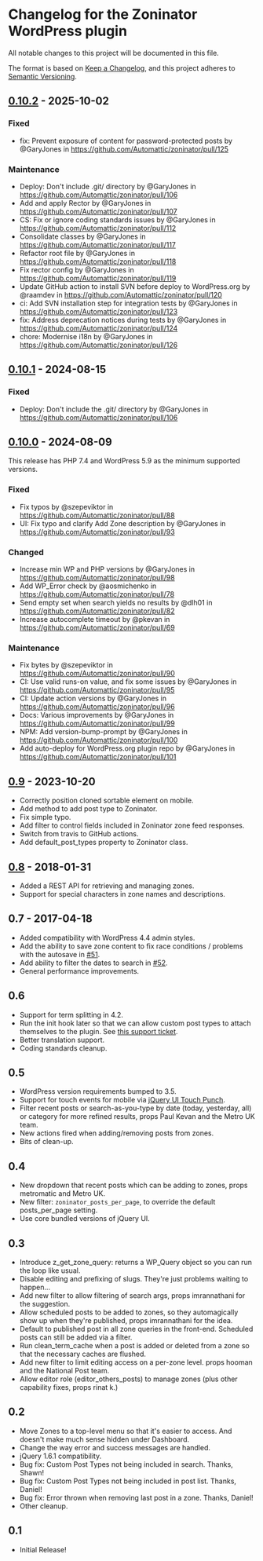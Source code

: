 # Changelog for the Zoninator WordPress plugin

All notable changes to this project will be documented in this file.

The format is based on [Keep a Changelog](https://keepachangelog.com/en/1.0.0/),
and this project adheres to [Semantic Versioning](https://semver.org/spec/v2.0.0.html).

## [0.10.2] - 2025-10-02

### Fixed

* fix: Prevent exposure of content for password-protected posts by @GaryJones in https://github.com/Automattic/zoninator/pull/125

### Maintenance

* Deploy: Don't include .git/ directory by @GaryJones in https://github.com/Automattic/zoninator/pull/106
* Add and apply Rector by @GaryJones in https://github.com/Automattic/zoninator/pull/107
* CS: Fix or ignore coding standards issues by @GaryJones in https://github.com/Automattic/zoninator/pull/112
* Consolidate classes by @GaryJones in https://github.com/Automattic/zoninator/pull/117
* Refactor root file by @GaryJones in https://github.com/Automattic/zoninator/pull/118
* Fix rector config by @GaryJones in https://github.com/Automattic/zoninator/pull/119
* Update GitHub action to install SVN before deploy to WordPress.org by @raamdev in https://github.com/Automattic/zoninator/pull/120
* ci: Add SVN installation step for integration tests by @GaryJones in https://github.com/Automattic/zoninator/pull/123
* fix: Address deprecation notices during tests by @GaryJones in https://github.com/Automattic/zoninator/pull/124
* chore: Modernise i18n by @GaryJones in https://github.com/Automattic/zoninator/pull/126

## [0.10.1] - 2024-08-15

### Fixed

* Deploy: Don't include the .git/ directory by @GaryJones in https://github.com/Automattic/zoninator/pull/106

## [0.10.0] - 2024-08-09

This release has PHP 7.4 and WordPress 5.9 as the minimum supported versions.

### Fixed

* Fix typos by @szepeviktor in https://github.com/Automattic/zoninator/pull/88
* UI: Fix typo and clarify Add Zone description by @GaryJones in https://github.com/Automattic/zoninator/pull/93

### Changed 

* Increase min WP and PHP versions by @GaryJones in https://github.com/Automattic/zoninator/pull/98
* Add WP_Error check by @aosmichenko in https://github.com/Automattic/zoninator/pull/78
* Send empty set when search yields no results by @dlh01 in https://github.com/Automattic/zoninator/pull/82
* Increase autocomplete timeout by @pkevan in https://github.com/Automattic/zoninator/pull/69

### Maintenance

* Fix bytes by @szepeviktor in https://github.com/Automattic/zoninator/pull/90
* CI: Use valid runs-on value, and fix some issues by @GaryJones in https://github.com/Automattic/zoninator/pull/95
* CI: Update action versions by @GaryJones in https://github.com/Automattic/zoninator/pull/96
* Docs: Various improvements by @GaryJones in https://github.com/Automattic/zoninator/pull/99
* NPM: Add version-bump-prompt by @GaryJones in https://github.com/Automattic/zoninator/pull/100
* Add auto-deploy for WordPress.org plugin repo by @GaryJones in https://github.com/Automattic/zoninator/pull/101

## [0.9] - 2023-10-20

* Correctly position cloned sortable element on mobile.
* Add method to add post type to Zoninator.
* Fix simple typo.
* Add filter to control fields included in Zoninator zone feed responses.
* Switch from travis to GitHub actions.
* Add default_post_types property to Zoninator class.

## [0.8] - 2018-01-31

* Added a REST API for retrieving and managing zones.
* Support for special characters in zone names and descriptions.

## 0.7 - 2017-04-18

* Added compatibility with WordPress 4.4 admin styles.
* Add the ability to save zone content to fix race conditions / problems with the autosave in [#51](https://github.com/Automattic/zoninator/pull/51).
* Add ability to filter the dates to search in [#52](https://github.com/Automattic/zoninator/pull/52).
* General performance improvements.

## 0.6

* Support for term splitting in 4.2.
* Run the init hook later so that we can allow custom post types to attach themselves to the plugin. See [this support ticket](http://wordpress.org/support/topic/plugin-zone-manager-zoninator-add-specific-custom-post-types).
* Better translation support.
* Coding standards cleanup.

## 0.5

* WordPress version requirements bumped to 3.5.
* Support for touch events for mobile via [jQuery UI Touch Punch](http://touchpunch.furf.com/).
* Filter recent posts or search-as-you-type by date (today, yesterday, all) or category for more refined results, props Paul Kevan and the Metro UK team.
* New actions fired when adding/removing posts from zones.
* Bits of clean-up.

## 0.4

* New dropdown that recent posts which can be adding to zones, props metromatic and Metro UK.
* New filter: `zoninator_posts_per_page`, to override the default posts_per_page setting.
* Use core bundled versions of jQuery UI.

## 0.3

* Introduce z_get_zone_query: returns a WP_Query object so you can run the loop like usual.
* Disable editing and prefixing of slugs. They're just problems waiting to happen...
* Add new filter to allow filtering of search args, props imrannathani for the suggestion.
* Allow scheduled posts to be added to zones, so they automagically show up when they're published, props imrannathani for the idea.
* Default to published post in all zone queries in the front-end. Scheduled posts can still be added via a filter.
* Run clean_term_cache when a post is added or deleted from a zone so that the necessary caches are flushed.
* Add new filter to limit editing access on a per-zone level. props hooman and the National Post team.
* Allow editor role (editor_others_posts) to manage zones (plus other capability fixes, props rinat k.)

## 0.2

* Move Zones to a top-level menu so that it's easier to access. And doesn't make much sense hidden under Dashboard.
* Change the way error and success messages are handled.
* jQuery 1.6.1 compatibility.
* Bug fix: Custom Post Types not being included in search. Thanks, Shawn!
* Bug fix: Custom Post Types not being included in post list. Thanks, Daniel!
* Bug fix: Error thrown when removing last post in a zone. Thanks, Daniel!
* Other cleanup.

## 0.1

* Initial Release!

[0.10.2]: https://github.com/automattic/zoninator/compare/0.10.1..0.10.2
[0.10.1]: https://github.com/automattic/zoninator/compare/0.10.0..0.10.1
[0.10.0]: https://github.com/automattic/zoninator/compare/0.9..0.10.0
[0.9]: https://github.com/automattic/zoninator/compare/0.8..0.9
[0.8]: https://github.com/automattic/zoninator/compare/0.7..0.8

